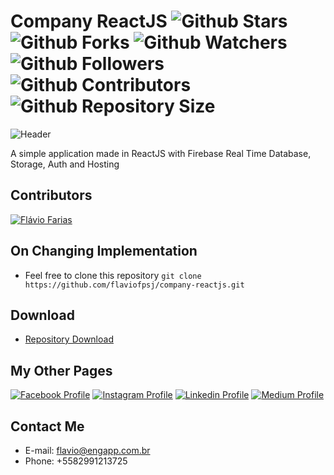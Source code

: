 # Company ReactJS ![Github Stars](https://img.shields.io/github/stars/flaviofpsj/company-reactjs.svg?label=Stars) ![Github Forks](https://img.shields.io/github/forks/flaviofpsj/company-reactjs.svg?label=Forks) ![Github Watchers](https://img.shields.io/github/watchers/flaviofpsj/company-reactjs.svg?label=Watchers) ![Github Followers](https://img.shields.io/github/followers/flaviofpsj.svg?label=Followers) ![Github Contributors](https://img.shields.io/github/contributors/flaviofpsj/company-reactjs.svg?label=Contributors) ![Github Repository Size](https://img.shields.io/github/repo-size/flaviofpsj/company-reactjs.svg?label=Size)

![Header](https://i.imgur.com/DTqQfG9.png)

A simple application made in ReactJS with Firebase Real Time Database, Storage, Auth and Hosting

## Contributors
<a href="https://github.com/flaviofpsj"><img src="https://i.imgur.com/TlK8zDB.png" title="Flávio Farias"></a>

## On Changing Implementation
+ Feel free to clone this repository `git clone https://github.com/flaviofpsj/company-reactjs.git`

## Download
+ [Repository Download](https://github.com/flaviofpsj/company-reactjs/archive/master.zip)

## My Other Pages
<a href="https://www.facebook.com/flaviofpsj"><img src="https://i.imgur.com/bHRTPvs.png" title="Facebook Profile"></a> <a href="https://www.instagram.com/flaviofpsj"><img src="https://i.imgur.com/VrYSoc0.png" title="Instagram Profile"></a> <a href="https://www.linkedin.com/in/flaviofpsj"><img src="https://i.imgur.com/ERL5FFt.png" title="Linkedin Profile"></a> <a href="https://www.medium.com/@flaviofpsj"><img src="https://i.imgur.com/UPR0HtK.png" title="Medium Profile"></a>

## Contact Me
+ E-mail: flavio@engapp.com.br
+ Phone: +5582991213725